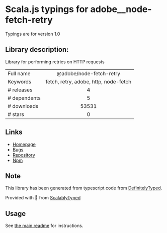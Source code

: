 
# Scala.js typings for adobe__node-fetch-retry

Typings are for version 1.0

## Library description:
Library for performing retries on HTTP requests

|                    |                 |
| ------------------ | :-------------: |
| Full name          | @adobe/node-fetch-retry |
| Keywords           | fetch, retry, adobe, http, node-fetch |
| # releases         | 4 |
| # dependents       | 5 |
| # downloads        | 53531 |
| # stars            | 0 |

## Links
- [Homepage](https://github.com/adobe/node-fetch-retry#readme)
- [Bugs](https://github.com/adobe/node-fetch-retry/issues)
- [Repository](https://github.com/adobe/node-fetch-retry)
- [Npm](https://www.npmjs.com/package/%40adobe%2Fnode-fetch-retry)
    


## Note
This library has been generated from typescript code from [DefinitelyTyped](https://definitelytyped.org).

Provided with :purple_heart: from [ScalablyTyped](https://github.com/oyvindberg/ScalablyTyped)

## Usage
See [the main readme](../../readme.md) for instructions.



